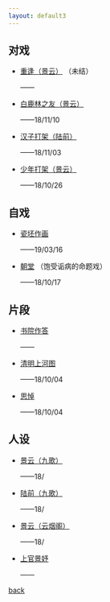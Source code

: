 ```yaml
---
layout: default3
---
```


## 对戏

- [重逢（景云）](./dx-cf.html)
（未结）

  ——

- [白鹿林之友（景云）](./dx-bllzy.html)

  ——18/11/10

- [汉子打架（陆前）](./dx-hzdj.html)

  ——18/11/03

- [少年打架（景云）](./dx-sndj.html)

  ——18/10/26

## 自戏

- [瓷坯作画](./zx-cpzh.html)

  ——19/03/16

- [朝堂](./zx-ct.html)
（饱受诟病的命题戏）

  ——18/10/17

## 片段

- [书院作答](./pd.html)

  ——

- [清明上河图](./pd.html)

  ——18/10/04

- [思悼](./pd.html)

  ——18/10/04

## 人设

- [景云（九歌）](./rs.html)

  ——18/

- [陆前（九歌）](./rs.html)

  ——18/

- [景云（云烟阁）](./rs.html)

  ——18/
 
- [上官景妤](./rs.html)

  ——
  

[back](../index.html)
